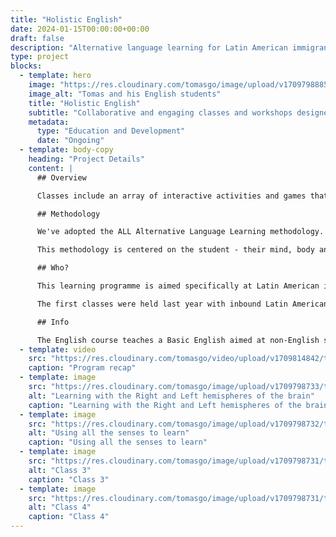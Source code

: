 ```yaml
---
title: "Holistic English"
date: 2024-01-15T00:00:00+00:00
draft: false
description: "Alternative language learning for Latin American immigrants"
type: project
blocks:
  - template: hero
    image: "https://res.cloudinary.com/tomasgo/image/upload/v1709798885/tomas-master/img/hol_eng-thumb_ftgtp7.jpg"
    image_alt: "Tomas and his English students"
    title: "Holistic English"
    subtitle: "Collaborative and engaging classes and workshops designed specifically with the student in mind."
    metadata:
      type: "Education and Development"
      date: "Ongoing"
  - template: body-copy
    heading: "Project Details"
    content: |
      ## Overview

      Classes include an array of interactive activities and games that require participants to take part in. The outcome of each course is to illicit proper learning development of the English language. Weaving known and time tested language teaching methodologies together. Teaching that is different from mainstream practice.

      ## Methodology

      We've adopted the ALL Alternative Language Learning methodology. 'Students are considered whole beings whose emotional, cognitive and social processes are cared for throughout the learning process.'

      This methodology is centered on the student - their mind, body and emotions - thus ensuring natural, accelerated and brain-friendly learning. — ALL Method®

      ## Who?

      This learning programme is aimed specifically at Latin American immigrants who are new to the English language and are adjusting to their new life in New Zealand.

      The first classes were held last year with inbound Latin American students. (An ethnic mix of Chilean, Colombian and Argentinean students.) After concluding training from All Method, myself and my colleague, facilitated a total of 10 classes.

      ## Info

      The English course teaches a Basic English aimed at non-English speakers and complete Beginners. The course material/manual is heavily focused on the construction industry within New Zealand, trades/tradie culture, New Zealand slang, common conversation/dialogues, and day in the life scenarios.
  - template: video
    src: "https://res.cloudinary.com/tomasgo/video/upload/v1709814842/tomas-master/videos/AG_CT_Post_3_Holistic_English_video_uajosw.mp4"
    caption: "Program recap"
  - template: image
    src: "https://res.cloudinary.com/tomasgo/image/upload/v1709798733/tomas-master/img/hol_img_5_x6rayc.webp"
    alt: "Learning with the Right and Left hemispheres of the brain"
    caption: "Learning with the Right and Left hemispheres of the brain"
  - template: image
    src: "https://res.cloudinary.com/tomasgo/image/upload/v1709798732/tomas-master/img/hol_img_4_phy5gv.webp"
    alt: "Using all the senses to learn"
    caption: "Using all the senses to learn"
  - template: image
    src: "https://res.cloudinary.com/tomasgo/image/upload/v1709798731/tomas-master/img/hol_img_2_dfydm4.jpg"
    alt: "Class 3"
    caption: "Class 3"
  - template: image
    src: "https://res.cloudinary.com/tomasgo/image/upload/v1709798731/tomas-master/img/hol_img_3_uepsob.jpg"
    alt: "Class 4"
    caption: "Class 4"
---
```

